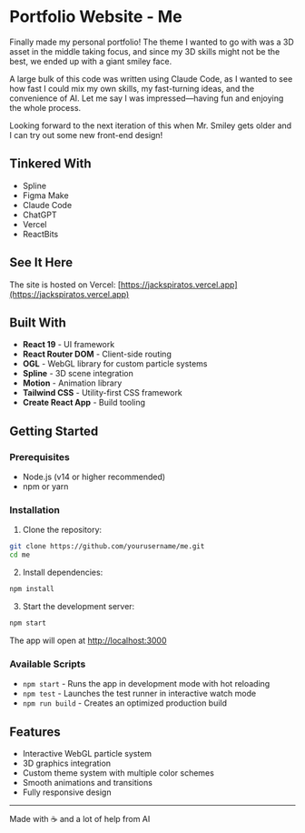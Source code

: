 # Portfolio Website - Me

Finally made my personal portfolio! The theme I wanted to go with was a 3D asset in the middle taking focus, and since my 3D skills might not be the best, we ended up with a giant smiley face.

A large bulk of this code was written using Claude Code, as I wanted to see how fast I could mix my own skills, my fast-turning ideas, and the convenience of AI. Let me say I was impressed—having fun and enjoying the whole process.

Looking forward to the next iteration of this when Mr. Smiley gets older and I can try out some new front-end design!

## Tinkered With

- Spline
- Figma Make
- Claude Code
- ChatGPT
- Vercel
- ReactBits

## See It Here

The site is hosted on Vercel: [https://jackspiratos.vercel.app](https://jackspiratos.vercel.app)

## Built With

- **React 19** - UI framework
- **React Router DOM** - Client-side routing
- **OGL** - WebGL library for custom particle systems
- **Spline** - 3D scene integration
- **Motion** - Animation library
- **Tailwind CSS** - Utility-first CSS framework
- **Create React App** - Build tooling

## Getting Started

### Prerequisites

- Node.js (v14 or higher recommended)
- npm or yarn

### Installation

1. Clone the repository:
```bash
git clone https://github.com/yourusername/me.git
cd me
```

2. Install dependencies:
```bash
npm install
```

3. Start the development server:
```bash
npm start
```

The app will open at [http://localhost:3000](http://localhost:3000)

### Available Scripts

- `npm start` - Runs the app in development mode with hot reloading
- `npm test` - Launches the test runner in interactive watch mode
- `npm run build` - Creates an optimized production build

## Features

- Interactive WebGL particle system
- 3D graphics integration
- Custom theme system with multiple color schemes
- Smooth animations and transitions
- Fully responsive design

---

Made with ☕ and a lot of help from AI
